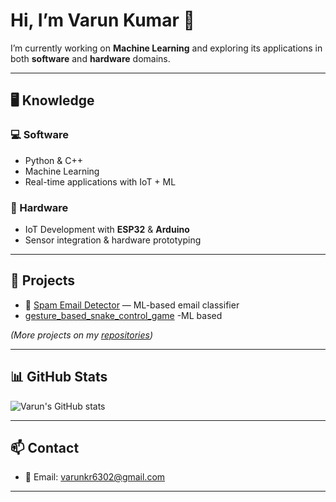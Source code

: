 # Hi, I’m Varun Kumar 👋  

I’m currently working on **Machine Learning** and exploring its applications in both **software** and **hardware** domains.  

---

## 🖥 Knowledge  

### 💻 Software  
- Python & C++  
- Machine Learning   
- Real-time applications with IoT + ML
  
### 🔧 Hardware  
- IoT Development with **ESP32** & **Arduino**  
- Sensor integration & hardware prototyping  


---

## 🚀 Projects  

- 📧 [Spam Email Detector](https://github.com/yourusername/spam-email-detector) — ML-based email classifier
-    [gesture_based_snake_control_game](https://github.com/varunn-kr/gesture_based_snake_control_game) -ML based 


*(More projects on my [repositories](https://github.com/varunn-kr?tab=repositories))*  

---

## 📊 GitHub Stats  

![Varun's GitHub stats](https://github-readme-stats.vercel.app/api?username=varunn-kr&show_icons=true&theme=radical)

---

## 📫 Contact  
- 📧 Email: [varunkr6302@gmail.com](mailto:varunkr6302@gmail.com)  

---
